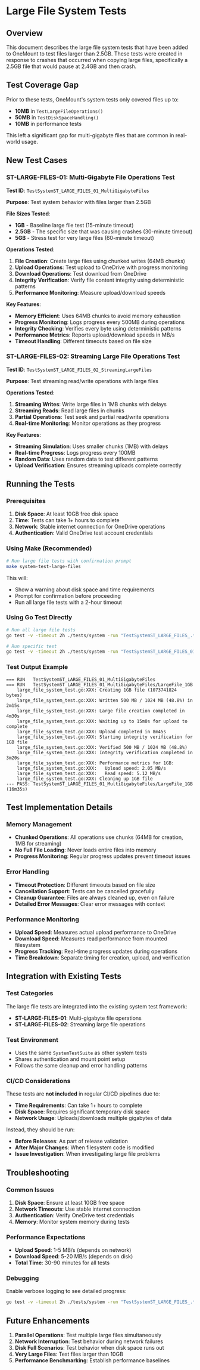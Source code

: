 # Large File System Tests

## Overview

This document describes the large file system tests that have been added to OneMount to test files larger than 2.5GB. These tests were created in response to crashes that occurred when copying large files, specifically a 2.5GB file that would pause at 2.4GB and then crash.

## Test Coverage Gap

Prior to these tests, OneMount's system tests only covered files up to:
- **10MB** in `TestLargeFileOperations()`
- **50MB** in `TestDiskSpaceHandling()`
- **10MB** in performance tests

This left a significant gap for multi-gigabyte files that are common in real-world usage.

## New Test Cases

### ST-LARGE-FILES-01: Multi-Gigabyte File Operations Test

**Test ID**: `TestSystemST_LARGE_FILES_01_MultiGigabyteFiles`

**Purpose**: Test system behavior with files larger than 2.5GB

**File Sizes Tested**:
- **1GB** - Baseline large file test (15-minute timeout)
- **2.5GB** - The specific size that was causing crashes (30-minute timeout)
- **5GB** - Stress test for very large files (60-minute timeout)

**Operations Tested**:
1. **File Creation**: Create large files using chunked writes (64MB chunks)
2. **Upload Operations**: Test upload to OneDrive with progress monitoring
3. **Download Operations**: Test download from OneDrive
4. **Integrity Verification**: Verify file content integrity using deterministic patterns
5. **Performance Monitoring**: Measure upload/download speeds

**Key Features**:
- **Memory Efficient**: Uses 64MB chunks to avoid memory exhaustion
- **Progress Monitoring**: Logs progress every 500MB during operations
- **Integrity Checking**: Verifies every byte using deterministic patterns
- **Performance Metrics**: Reports upload/download speeds in MB/s
- **Timeout Handling**: Different timeouts based on file size

### ST-LARGE-FILES-02: Streaming Large File Operations Test

**Test ID**: `TestSystemST_LARGE_FILES_02_StreamingLargeFiles`

**Purpose**: Test streaming read/write operations with large files

**Operations Tested**:
1. **Streaming Writes**: Write large files in 1MB chunks with delays
2. **Streaming Reads**: Read large files in chunks
3. **Partial Operations**: Test seek and partial read/write operations
4. **Real-time Monitoring**: Monitor operations as they progress

**Key Features**:
- **Streaming Simulation**: Uses smaller chunks (1MB) with delays
- **Real-time Progress**: Logs progress every 100MB
- **Random Data**: Uses random data to test different patterns
- **Upload Verification**: Ensures streaming uploads complete correctly

## Running the Tests

### Prerequisites

1. **Disk Space**: At least 10GB free disk space
2. **Time**: Tests can take 1+ hours to complete
3. **Network**: Stable internet connection for OneDrive operations
4. **Authentication**: Valid OneDrive test account credentials

### Using Make (Recommended)

```bash
# Run large file tests with confirmation prompt
make system-test-large-files
```

This will:
- Show a warning about disk space and time requirements
- Prompt for confirmation before proceeding
- Run all large file tests with a 2-hour timeout

### Using Go Test Directly

```bash
# Run all large file tests
go test -v -timeout 2h ./tests/system -run "TestSystemST_LARGE_FILES_.*"

# Run specific test
go test -v -timeout 2h ./tests/system -run "TestSystemST_LARGE_FILES_01_MultiGigabyteFiles"
```

### Test Output Example

```
=== RUN   TestSystemST_LARGE_FILES_01_MultiGigabyteFiles
=== RUN   TestSystemST_LARGE_FILES_01_MultiGigabyteFiles/LargeFile_1GB
    large_file_system_test.go:XXX: Creating 1GB file (1073741824 bytes)
    large_file_system_test.go:XXX: Written 500 MB / 1024 MB (48.8%) in 2m15s
    large_file_system_test.go:XXX: Large file creation completed in 4m30s
    large_file_system_test.go:XXX: Waiting up to 15m0s for upload to complete
    large_file_system_test.go:XXX: Upload completed in 8m45s
    large_file_system_test.go:XXX: Starting integrity verification for 1GB file
    large_file_system_test.go:XXX: Verified 500 MB / 1024 MB (48.8%)
    large_file_system_test.go:XXX: Integrity verification completed in 3m20s
    large_file_system_test.go:XXX: Performance metrics for 1GB:
    large_file_system_test.go:XXX:   Upload speed: 2.05 MB/s
    large_file_system_test.go:XXX:   Read speed: 5.12 MB/s
    large_file_system_test.go:XXX: Cleaning up 1GB file
--- PASS: TestSystemST_LARGE_FILES_01_MultiGigabyteFiles/LargeFile_1GB (16m35s)
```

## Test Implementation Details

### Memory Management

- **Chunked Operations**: All operations use chunks (64MB for creation, 1MB for streaming)
- **No Full File Loading**: Never loads entire files into memory
- **Progress Monitoring**: Regular progress updates prevent timeout issues

### Error Handling

- **Timeout Protection**: Different timeouts based on file size
- **Cancellation Support**: Tests can be cancelled gracefully
- **Cleanup Guarantee**: Files are always cleaned up, even on failure
- **Detailed Error Messages**: Clear error messages with context

### Performance Monitoring

- **Upload Speed**: Measures actual upload performance to OneDrive
- **Download Speed**: Measures read performance from mounted filesystem
- **Progress Tracking**: Real-time progress updates during operations
- **Time Breakdown**: Separate timing for creation, upload, and verification

## Integration with Existing Tests

### Test Categories

The large file tests are integrated into the existing system test framework:

- **ST-LARGE-FILES-01**: Multi-gigabyte file operations
- **ST-LARGE-FILES-02**: Streaming large file operations

### Test Environment

- Uses the same `SystemTestSuite` as other system tests
- Shares authentication and mount point setup
- Follows the same cleanup and error handling patterns

### CI/CD Considerations

These tests are **not included** in regular CI/CD pipelines due to:
- **Time Requirements**: Can take 1+ hours to complete
- **Disk Space**: Requires significant temporary disk space
- **Network Usage**: Uploads/downloads multiple gigabytes of data

Instead, they should be run:
- **Before Releases**: As part of release validation
- **After Major Changes**: When filesystem code is modified
- **Issue Investigation**: When investigating large file problems

## Troubleshooting

### Common Issues

1. **Disk Space**: Ensure at least 10GB free space
2. **Network Timeouts**: Use stable internet connection
3. **Authentication**: Verify OneDrive test credentials
4. **Memory**: Monitor system memory during tests

### Performance Expectations

- **Upload Speed**: 1-5 MB/s (depends on network)
- **Download Speed**: 5-20 MB/s (depends on disk)
- **Total Time**: 30-90 minutes for all tests

### Debugging

Enable verbose logging to see detailed progress:
```bash
go test -v -timeout 2h ./tests/system -run "TestSystemST_LARGE_FILES_.*" -args -test.v
```

## Future Enhancements

1. **Parallel Operations**: Test multiple large files simultaneously
2. **Network Interruption**: Test behavior during network failures
3. **Disk Full Scenarios**: Test behavior when disk space runs out
4. **Very Large Files**: Test files larger than 10GB
5. **Performance Benchmarking**: Establish performance baselines
